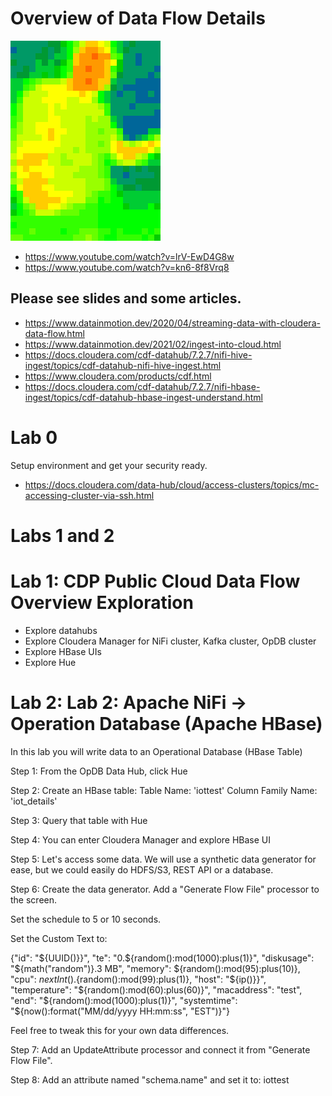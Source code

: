 # Overview of Data Flow Details

![Tim](https://raw.githubusercontent.com/tspannhw/tspannhw/main/headshots/mlx90640-2020-01-05-20-52-14.gif)

* https://www.youtube.com/watch?v=lrV-EwD4G8w
* https://www.youtube.com/watch?v=kn6-8f8Vrq8

## Please see slides and some articles.

* https://www.datainmotion.dev/2020/04/streaming-data-with-cloudera-data-flow.html
* https://www.datainmotion.dev/2021/02/ingest-into-cloud.html
* https://docs.cloudera.com/cdf-datahub/7.2.7/nifi-hive-ingest/topics/cdf-datahub-nifi-hive-ingest.html
* https://www.cloudera.com/products/cdf.html
* https://docs.cloudera.com/cdf-datahub/7.2.7/nifi-hbase-ingest/topics/cdf-datahub-hbase-ingest-understand.html

# Lab 0

Setup environment and get your security ready.

* https://docs.cloudera.com/data-hub/cloud/access-clusters/topics/mc-accessing-cluster-via-ssh.html


# Labs 1 and 2

# Lab 1:  CDP Public Cloud Data Flow Overview Exploration

* Explore datahubs
* Explore Cloudera Manager for NiFi cluster, Kafka cluster, OpDB cluster
* Explore HBase UIs
* Explore Hue

# Lab 2:  Lab 2:  Apache NiFi →  Operation Database (Apache HBase)

In this lab you will write data to an Operational Database (HBase Table)

Step 1:   From the OpDB Data Hub, click Hue

Step 2:   Create an HBase table:   Table Name:  'iottest'   Column Family Name:   'iot_details'

Step 3:  Query that table with Hue

Step 4:   You can enter Cloudera Manager and explore HBase UI

Step 5:  Let's access some data.   We will use a synthetic data generator for ease, but we could easily do HDFS/S3, REST API or a database.

Step 6:  Create the data generator.   Add a "Generate Flow File" processor to the screen.

Set the schedule to 5 or 10 seconds.

Set the Custom Text to:

 {"id": "${UUID()}}",
"te": "0.${random():mod(1000):plus(1)}",
"diskusage": "${math("random")}.3 MB",
"memory": ${random():mod(95):plus(10)},
"cpu": ${nextInt()}.${random():mod(99):plus(1)},
"host": "${ip()}}",
"temperature": "${random():mod(60):plus(60)}",
"macaddress": "test",
"end": "${random():mod(1000):plus(1)}",
"systemtime": "${now():format("MM/dd/yyyy HH:mm:ss", "EST")}"}


Feel free to tweak this for your own data differences.

Step 7:   Add an UpdateAttribute processor and connect it from "Generate Flow File".

Step 8:   Add an attribute named "schema.name" and set it to:   iottest



